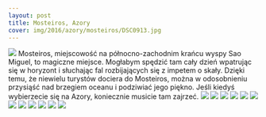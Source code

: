 ```yaml
---
layout: post
title: Mosteiros, Azory
cover: img/2016/azory/mosteiros/DSC0913.jpg
---
```

<img src="/img/2016/azory/mosteiros/DSC0913.jpg">
Mosteiros, miejscowość na północno-zachodnim krańcu wyspy Sao Miguel, to magiczne miejsce. Mogłabym spędzić tam cały dzień wpatrując się w horyzont i słuchając fal rozbijających się z impetem o skały. Dzięki temu, że niewielu turystów dociera do Mosteiros, można w odosobnieniu przysiąść nad brzegiem oceanu i podziwiać jego piękno. Jeśli kiedyś wybierzecie się na Azory, koniecznie musicie tam zajrzeć.
<img src="/img/2016/azory/mosteiros/DSC0907.jpg">
<img src="/img/2016/azory/mosteiros/DSC0916.jpg">
<img src="/img/2016/azory/mosteiros/DSC0919.jpg">
<img src="/img/2016/azory/mosteiros/DSC0958.jpg">
<img src="/img/2016/azory/mosteiros/DSC0973.jpg">
<img src="/img/2016/azory/mosteiros/DSC0976.jpg">
<img src="/img/2016/azory/mosteiros/DSC0909.jpg">
<img src="/img/2016/azory/mosteiros/DSC1008.jpg">
<img src="/img/2016/azory/mosteiros/DSC0009.jpg">
<img src="/img/2016/azory/mosteiros/DSC0011.jpg">
<img src="/img/2016/azory/mosteiros/DSC0016.jpg">
<img src="/img/2016/azory/mosteiros/DSC0027.jpg">

<div class="fb-comments" data-href="http://emilkape.github.io/Mosteiros-2016" data-numposts="5" data-width="100%"></div>
